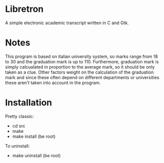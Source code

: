 Libretron
======

A simple electronic academic transcript written in C and Gtk.

Notes
======

This program is based on italian university system, so marks range from 18 to 30 and the graduation mark is up to 110. Furthermore, graduation mark is simply calcualated in proportion to the average mark, so it should be only taken as a clue. Other factors weight on the calculation of the graduation mark and since these often depend on different departments or universities these aren't taken into account in the program.

Installation
======

Pretty classic:

* cd src
* make
* make install (be root)

To uninstall:

* make uninstall (be root)